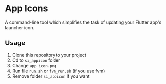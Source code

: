 # App Icons
A command-line tool which simplifies the task of updating your Flutter app's launcher icon.

## Usage
1. Clone this repository to your project 
2. Cd to `si_appicon` folder
3. Change `app_icon.png` 
4. Run file `run.sh` or `fvm_run.sh` (if you use fvm)
5. Remove folder `si_appicon` if you want
